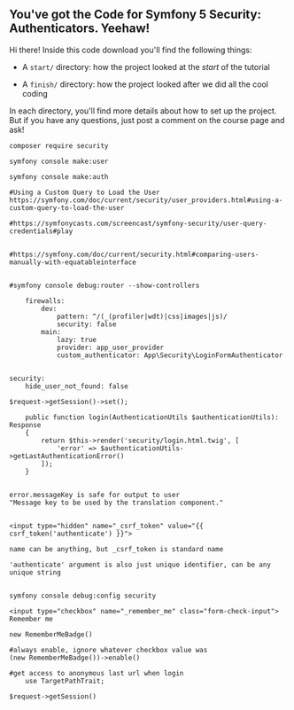 ## You've got the Code for Symfony 5 Security: Authenticators. Yeehaw!

Hi there! Inside this code download you'll find the following things:

* A `start/` directory: how the project looked at the *start* of the tutorial

* A `finish/` directory: how the project looked after we did all the cool coding

In each directory, you'll find more details about how to set up the project.
But if you have any questions, just post a comment on the course page and
ask!

```
composer require security

symfony console make:user

symfony console make:auth

#Using a Custom Query to Load the User
https://symfony.com/doc/current/security/user_providers.html#using-a-custom-query-to-load-the-user

#https://symfonycasts.com/screencast/symfony-security/user-query-credentials#play


#https://symfony.com/doc/current/security.html#comparing-users-manually-with-equatableinterface


#symfony console debug:router --show-controllers

    firewalls:
        dev:
            pattern: ^/(_(profiler|wdt)|css|images|js)/
            security: false
        main:
            lazy: true
            provider: app_user_provider
            custom_authenticator: App\Security\LoginFormAuthenticator


security:
    hide_user_not_found: false            

$request->getSession()->set();

    public function login(AuthenticationUtils $authenticationUtils): Response
    {
        return $this->render('security/login.html.twig', [
            'error' => $authenticationUtils->getLastAuthenticationError()
        ]);
    }


error.messageKey is safe for output to user    
"Message key to be used by the translation component."


<input type="hidden" name="_csrf_token" value="{{ csrf_token('authenticate') }}">

name can be anything, but _csrf_token is standard name

'authenticate' argument is also just unique identifier, can be any unique string


symfony console debug:config security

<input type="checkbox" name="_remember_me" class="form-check-input"> Remember me

new RememberMeBadge()

#always enable, ignore whatever checkbox value was
(new RememberMeBadge())->enable()

#get access to anonymous last url when login
    use TargetPathTrait;

$request->getSession()

```